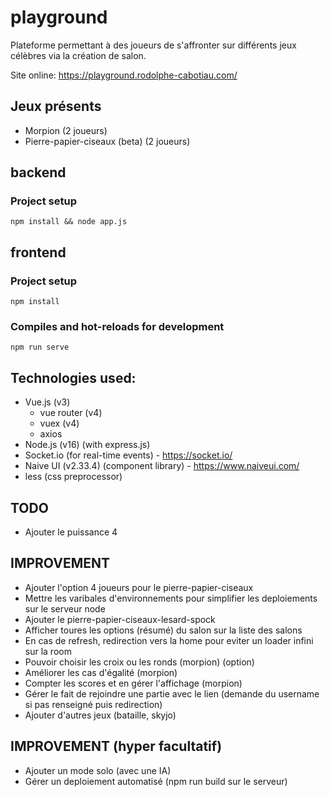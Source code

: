 # playground
Plateforme permettant à des joueurs de s'affronter sur différents jeux célèbres via la création de salon.

Site online: https://playground.rodolphe-cabotiau.com/

## Jeux présents

- Morpion (2 joueurs)
- Pierre-papier-ciseaux (beta) (2 joueurs)

## backend 

### Project setup
```
npm install && node app.js
```

## frontend

### Project setup
```
npm install
```

### Compiles and hot-reloads for development
```
npm run serve
```


## Technologies used:

- Vue.js (v3)
  - vue router (v4)
  - vuex (v4)
  - axios
- Node.js (v16) (with express.js)
- Socket.io (for real-time events) - https://socket.io/
- Naive UI (v2.33.4) (component library) - https://www.naiveui.com/
- less (css preprocessor)

## TODO

- Ajouter le puissance 4

## IMPROVEMENT

- Ajouter l'option 4 joueurs pour le pierre-papier-ciseaux
- Mettre les varibales d'environnements pour simplifier les deploiements sur le serveur node
- Ajouter le pierre-papier-ciseaux-lesard-spock
- Afficher toures les options (résumé) du salon sur la liste des salons
- En cas de refresh, redirection vers la home pour eviter un loader infini sur la room
- Pouvoir choisir les croix ou les ronds (morpion) (option)
- Améliorer les cas d'égalité (morpion)
- Compter les scores et en gérer l'affichage (morpion)
- Gérer le fait de rejoindre une partie avec le lien (demande du username si pas renseigné puis redirection)
- Ajouter d'autres jeux (bataille, skyjo)

## IMPROVEMENT (hyper facultatif)

- Ajouter un mode solo (avec une IA)
- Gérer un deploiement automatisé (npm run build sur le serveur)

